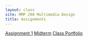 ```yaml
---
layout: class
site: MMP 200 Multimedia Design
title: Assignments
---
```


[Assignment 1](assignment1/assignment1.md)
[Midterm](midterm.md)
[Class Portfolio](portfolio.md)
